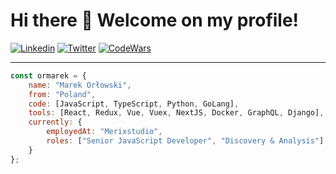 # Hi there 👋 Welcome on my profile!

[![Linkedin](https://img.shields.io/badge/-LinkedIN-blue?style=flat&logo=Linkedin&logoColor=white&link=https://www.linkedin.com/in/marek-orlowski/)](https://www.linkedin.com/in/marek-orlowski/)
[![Twitter](https://img.shields.io/twitter/follow/ormarek_?label=Twitter)](https://twitter.com/intent/follow?screen_name=ormarek_)
[![CodeWars](https://www.codewars.com/users/ormarek/badges/micro)](https://www.codewars.com/users/ormarek/)

---

```javascript
const ormarek = {
    name: "Marek Orłowski",
    from: "Poland",
    code: [JavaScript, TypeScript, Python, GoLang],
    tools: [React, Redux, Vue, Vuex, NextJS, Docker, GraphQL, Django],
    currently: {
        employedAt: "Merixstudio",
        roles: ["Senior JavaScript Developer", "Discovery & Analysis"]
    }
};
```
